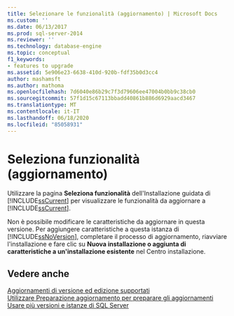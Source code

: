 ```yaml
---
title: Selezionare le funzionalità (aggiornamento) | Microsoft Docs
ms.custom: ''
ms.date: 06/13/2017
ms.prod: sql-server-2014
ms.reviewer: ''
ms.technology: database-engine
ms.topic: conceptual
f1_keywords:
- features to upgrade
ms.assetid: 5e906e23-6638-410d-920b-fdf35b0d3cc4
author: mashamsft
ms.author: mathoma
ms.openlocfilehash: 7d6040e86b29c7f3d79606ee47004b0bb9c38cb0
ms.sourcegitcommit: 57f1d15c67113bbadd40861b886d6929aacd3467
ms.translationtype: MT
ms.contentlocale: it-IT
ms.lasthandoff: 06/18/2020
ms.locfileid: "85058931"
---
```

# <a name="select-features-upgrade"></a>Seleziona funzionalità (aggiornamento)
  Utilizzare la pagina **Seleziona funzionalità** dell'Installazione guidata di [!INCLUDE[ssCurrent](../../includes/sscurrent-md.md)] per visualizzare le funzionalità da aggiornare a [!INCLUDE[ssCurrent](../../includes/sscurrent-md.md)].  
  
 Non è possibile modificare le caratteristiche da aggiornare in questa versione. Per aggiungere caratteristiche a questa istanza di [!INCLUDE[ssNoVersion](../../includes/ssnoversion-md.md)], completare il processo di aggiornamento, riavviare l'installazione e fare clic su **Nuova installazione o aggiunta di caratteristiche a un'installazione esistente** nel Centro installazione.  
  
## <a name="see-also"></a>Vedere anche  
 [Aggiornamenti di versione ed edizione supportati](../../database-engine/install-windows/supported-version-and-edition-upgrades.md)   
 [Utilizzare Preparazione aggiornamento per preparare gli aggiornamenti](../../../2014/sql-server/install/use-upgrade-advisor-to-prepare-for-upgrades.md)   
 [Usare più versioni e istanze di SQL Server](../../../2014/sql-server/install/work-with-multiple-versions-and-instances-of-sql-server.md)  
  
  
